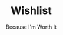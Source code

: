 ---
title: "Wishlist"
subtitle: "Because I'm Worth It"
# meta description
description: "This is my wishlist. There are many like it, but this one is mine."
draft: false

starter:
  name : "The Big Salad"
  price: "£"
  price_per : "birthday"
  info : "Something you can afford"
  services:
  - "Something home made"
  - "An invite for tea"
  - "A childcare voucher"
  button:
    enable : true
    label : "Get started"
    link : "#"
    
professional:
  name : "The Puffy Shirt"
  price: "££"
  price_per : "birthday"
  info : "Vouchers"
  services:
  - "HebTroCo"
  - "Marks and Spencers"
  - "Just Eat"
  - "Ikea"
  button:
    enable : true
    label : "Get started for free"
    link : "#"
    
business:
  name : "The Executive Raincoat"
  price: "£££"
  price_per : "birthday"
  info : "Best For Big Spenders"
  services:
  - "A Meal Out"
  - ""
  - ""
  button:
    enable : true
    label : "Get started for free"
    link : "#"

call_to_action:
  enable : true
  title : "Need a larger plan?"
  image : "images/cta.svg"
  content : "You're gonna need a larger plan."
  button:
    enable : true
    label : "Contact Us"
    link : "contact"
---